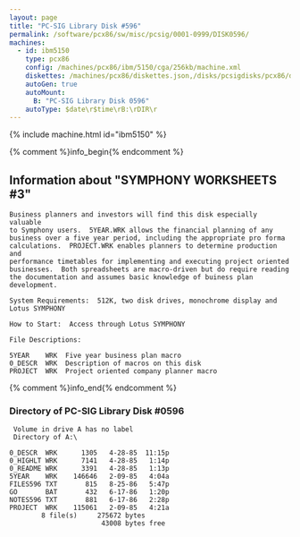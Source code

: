 ```yaml
---
layout: page
title: "PC-SIG Library Disk #596"
permalink: /software/pcx86/sw/misc/pcsig/0001-0999/DISK0596/
machines:
  - id: ibm5150
    type: pcx86
    config: /machines/pcx86/ibm/5150/cga/256kb/machine.xml
    diskettes: /machines/pcx86/diskettes.json,/disks/pcsigdisks/pcx86/diskettes.json
    autoGen: true
    autoMount:
      B: "PC-SIG Library Disk 0596"
    autoType: $date\r$time\rB:\rDIR\r
---
```


{% include machine.html id="ibm5150" %}

{% comment %}info_begin{% endcomment %}

## Information about "SYMPHONY WORKSHEETS #3"

    Business planners and investors will find this disk especially valuable
    to Symphony users.  5YEAR.WRK allows the financial planning of any
    business over a five year period, including the appropriate pro forma
    calculations.  PROJECT.WRK enables planners to determine production and
    performance timetables for implementing and executing project oriented
    businesses.  Both spreadsheets are macro-driven but do require reading
    the documentation and assumes basic knowledge of buiness plan
    development.
    
    System Requirements:  512K, two disk drives, monochrome display and
    Lotus SYMPHONY
    
    How to Start:  Access through Lotus SYMPHONY
    
    File Descriptions:
    
    5YEAR    WRK  Five year business plan macro
    0_DESCR  WRK  Description of macros on this disk
    PROJECT  WRK  Project oriented company planner macro
{% comment %}info_end{% endcomment %}


### Directory of PC-SIG Library Disk #0596

     Volume in drive A has no label
     Directory of A:\

    0_DESCR  WRK      1305   4-28-85  11:15p
    0_HIGHLT WRK      7141   4-28-85   1:14p
    0_README WRK      3391   4-28-85   1:13p
    5YEAR    WRK    146646   2-09-85   4:04a
    FILES596 TXT       815   8-25-86   5:47p
    GO       BAT       432   6-17-86   1:20p
    NOTES596 TXT       881   6-17-86   2:28p
    PROJECT  WRK    115061   2-09-85   4:21a
            8 file(s)     275672 bytes
                           43008 bytes free
